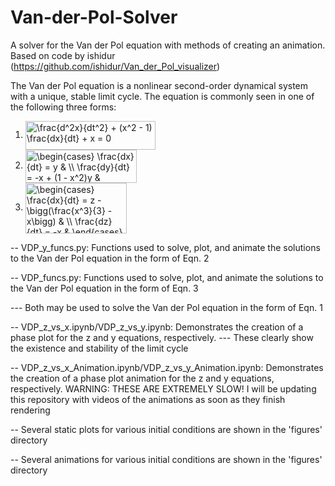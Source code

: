 # Van-der-Pol-Solver
A solver for the Van der Pol equation with methods of creating an animation.  Based on code by ishidur (https://github.com/ishidur/Van_der_Pol_visualizer)

The Van der Pol equation is a nonlinear second-order dynamical system with a unique, stable limit cycle.  The equation is commonly seen in one of the following three forms:

1. <img src="http://www.sciweavers.org/tex2img.php?eq=%20%5Cfrac%7Bd%5E2x%7D%7Bdt%5E2%7D%20%20%2B%20%28x%5E2%20-%201%29%20%5Cfrac%7Bdx%7D%7Bdt%7D%20%20%2B%20x%20%3D%200&bc=White&fc=Black&im=jpg&fs=12&ff=arev&edit=0" align="center" border="0" alt=" \frac{d^2x}{dt^2}  + (x^2 - 1) \frac{dx}{dt}  + x = 0" width="208" height="46" />


2. <img src="http://www.sciweavers.org/tex2img.php?eq=%5Cbegin%7Bcases%7D%20%5Cfrac%7Bdx%7D%7Bdt%7D%20%3D%20y%20%20%26%20%5C%5C%20%5Cfrac%7Bdy%7D%7Bdt%7D%20%3D%20-x%20%2B%20%281%20-%20x%5E2%29y%20%26%20%5Cend%7Bcases%7D%20&bc=White&fc=Black&im=jpg&fs=12&ff=arev&edit=0" align="center" border="0" alt="\begin{cases} \frac{dx}{dt} = y  & \\ \frac{dy}{dt} = -x + (1 - x^2)y & \end{cases} " width="178" height="53" />


3. <img src="http://www.sciweavers.org/tex2img.php?eq=%5Cbegin%7Bcases%7D%20%5Cfrac%7Bdx%7D%7Bdt%7D%20%3D%20z%20-%20%20%5Cbigg%28%5Cfrac%7Bx%5E3%7D%7B3%7D%20-%20x%5Cbigg%29%20%20%20%26%20%5C%5C%20%5Cfrac%7Bdz%7D%7Bdt%7D%20%3D%20-x%20%26%20%5Cend%7Bcases%7D%20&bc=White&fc=Black&im=jpg&fs=12&ff=arev&edit=0" align="center" border="0" alt="\begin{cases} \frac{dx}{dt} = z -  \bigg(\frac{x^3}{3} - x\bigg)   & \\ \frac{dz}{dt} = -x & \end{cases} " width="162" height="81" />



-- VDP_y_funcs.py: Functions used to solve, plot, and animate the solutions to the Van der Pol equation in the form of Eqn. 2

-- VDP_funcs.py: Functions used to solve, plot, and animate the solutions to the Van der Pol equation in the form of Eqn. 3

--- Both may be used to solve the Van der Pol equation in the form of Eqn. 1

-- VDP_z_vs_x.ipynb/VDP_z_vs_y.ipynb: Demonstrates the creation of a phase plot for the z and y equations, respectively.
--- These clearly show the existence and stability of the limit cycle

-- VDP_z_vs_x_Animation.ipynb/VDP_z_vs_y_Animation.ipynb: Demonstrates the creation of a phase plot animation for the z and y equations, respectively.
WARNING: THESE ARE EXTREMELY SLOW!  I will be updating this repository with videos of the animations as soon as they finish rendering

-- Several static plots for various initial conditions are shown in the 'figures' directory

-- Several animations for various initial conditions are shown in the 'figures' directory
